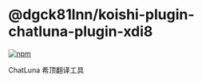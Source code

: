 # @dgck81lnn/koishi-plugin-chatluna-plugin-xdi8

[![npm](https://img.shields.io/npm/v/@dgck81lnn/koishi-plugin-chatluna-plugin-xdi8?style=flat-square)](https://www.npmjs.com/package/@dgck81lnn/koishi-plugin-chatluna-plugin-xdi8)

ChatLuna 希顶翻译工具
